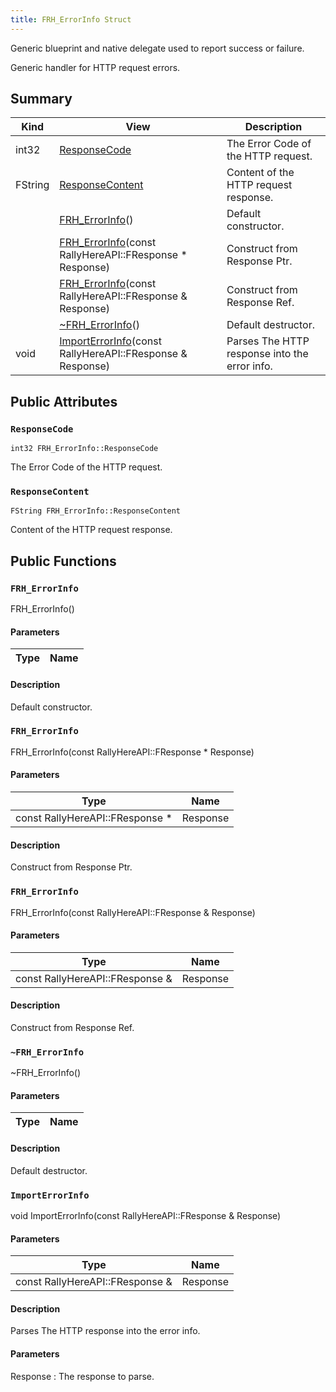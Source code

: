 ```yaml
---
title: FRH_ErrorInfo Struct
---
```

Generic blueprint and native delegate used to report success or failure.

Generic handler for HTTP request errors. 
## Summary
| Kind | View | Description |
|------|------|-------------|
|int32|[ResponseCode](/unreal-plugins/all/structfrh__errorinfo/#structFRH__ErrorInfo_1a390a2d3df6eb1eb30b8c45910beda439)|The Error Code of the HTTP request.|
|FString|[ResponseContent](/unreal-plugins/all/structfrh__errorinfo/#structFRH__ErrorInfo_1a1a9cfc1398f93647a4409ed1e9712330)|Content of the HTTP request response.|
||[FRH_ErrorInfo](/unreal-plugins/all/structfrh__errorinfo/#structFRH__ErrorInfo_1ac686c671d6b2e7bd7e13899fe82cecb8)()|Default constructor.|
||[FRH_ErrorInfo](/unreal-plugins/all/structfrh__errorinfo/#structFRH__ErrorInfo_1a3aa352c4f719437558b1ad1e9bb2ca12)(const RallyHereAPI::FResponse * Response)|Construct from Response Ptr.|
||[FRH_ErrorInfo](/unreal-plugins/all/structfrh__errorinfo/#structFRH__ErrorInfo_1aeb95360beb4cd80cc13d261d67cec516)(const RallyHereAPI::FResponse & Response)|Construct from Response Ref.|
||[~FRH_ErrorInfo](/unreal-plugins/all/structfrh__errorinfo/#structFRH__ErrorInfo_1ac9f4ab0234c74be322dba389a32e32cf)()|Default destructor.|
|void|[ImportErrorInfo](/unreal-plugins/all/structfrh__errorinfo/#structFRH__ErrorInfo_1a26ac8bbbd57882588cc878b0ee7fa99d)(const RallyHereAPI::FResponse & Response)|Parses The HTTP response into the error info.|
## Public Attributes



### `ResponseCode` <a id="structFRH__ErrorInfo_1a390a2d3df6eb1eb30b8c45910beda439"></a>

`int32 FRH_ErrorInfo::ResponseCode`

The Error Code of the HTTP request.




### `ResponseContent` <a id="structFRH__ErrorInfo_1a1a9cfc1398f93647a4409ed1e9712330"></a>

`FString FRH_ErrorInfo::ResponseContent`

Content of the HTTP request response.





## Public Functions



### `FRH_ErrorInfo` <a id="structFRH__ErrorInfo_1ac686c671d6b2e7bd7e13899fe82cecb8"></a>

 FRH_ErrorInfo()

#### Parameters

| Type | Name |
|------|------|

#### Description

Default constructor.




### `FRH_ErrorInfo` <a id="structFRH__ErrorInfo_1a3aa352c4f719437558b1ad1e9bb2ca12"></a>

 FRH_ErrorInfo(const RallyHereAPI::FResponse * Response)

#### Parameters

| Type | Name |
|------|------|
|const RallyHereAPI::FResponse *|Response|

#### Description

Construct from Response Ptr.




### `FRH_ErrorInfo` <a id="structFRH__ErrorInfo_1aeb95360beb4cd80cc13d261d67cec516"></a>

 FRH_ErrorInfo(const RallyHereAPI::FResponse & Response)

#### Parameters

| Type | Name |
|------|------|
|const RallyHereAPI::FResponse &|Response|

#### Description

Construct from Response Ref.




### `~FRH_ErrorInfo` <a id="structFRH__ErrorInfo_1ac9f4ab0234c74be322dba389a32e32cf"></a>

 ~FRH_ErrorInfo()

#### Parameters

| Type | Name |
|------|------|

#### Description

Default destructor.




### `ImportErrorInfo` <a id="structFRH__ErrorInfo_1a26ac8bbbd57882588cc878b0ee7fa99d"></a>

void ImportErrorInfo(const RallyHereAPI::FResponse & Response)

#### Parameters

| Type | Name |
|------|------|
|const RallyHereAPI::FResponse &|Response|

#### Description

Parses The HTTP response into the error info.


#### Parameters

Response
: The response to parse. 




